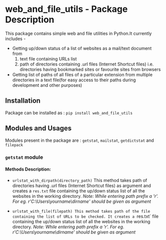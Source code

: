 # web_and_file_utils - Package Description
This package contains simple web and file utilities in Python.It currently includes -
* Getting up/down status of a list of websites as a mail/text document from
  1. text file containing URLs list
  2. path of directories containing .url files (Internet Shortcut files) i.e. directories having bookmarked sites or favourite sites from        browsers
* Getting list of paths of all files of a particular extension from multiple directories in a text file(for easy access to their paths       during development and other purposes)

## Installation
Package can be installed as :
`pip install web_and_file_utils`

## Modules and Usages
Modules present in the package are : `getstat`, `mailstat`, `getdictstat` and `filepack`

### `getstat` module
#### Methods Description:
* `urlstat_with_dirpath(directory_path)`
This method takes path of directories having .url files (Internet Shortcut files) as argument and creates a `res.txt` file containing the up/down status list of all the websites in the working directory.
 *Note: While entering path prefix a 'r'. For eg. r'C:\Users\yourname\dirname' should be given as argument*
 
 * `urlstat_with_file(filepath)
 This method takes path of the file containing the list of URLs to be checked. It creates a `res.txt` file containing the up/down status list of all the websites in the working directory.
*Note: While entering path prefix a 'r'. For eg. r'C:\Users\yourname\dirname' should be given as argument*
  
